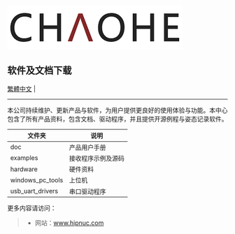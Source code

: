 ![](img/logo.png)

## 软件及文档下载

[繁體中文](https://github.com/hipnuc/products/tree/tc) |

------


本公司持续维护、更新产品与软件，为用户提供更良好的使用体验与功能。本中心包含了所有产品资料，包含文档、驱动程序，并且提供开源例程与姿态记录软件。

| 文件夹           | 说明               |
| ---------------- | ------------------ |
| doc              | 产品用户手册       |
| examples         | 接收程序示例及源码 |
| hardware         | 硬件资料           |
| windows_pc_tools | 上位机             |
| usb_uart_drivers | 串口驱动程序       |


更多内容请访问：

> * 网站：www.hipnuc.com